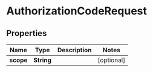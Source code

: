 

# AuthorizationCodeRequest


## Properties

Name | Type | Description | Notes
------------ | ------------- | ------------- | -------------
**scope** | **String** |  |  [optional]



